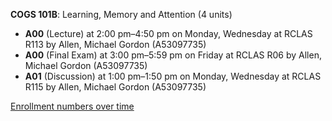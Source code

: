 **COGS 101B**: Learning, Memory and Attention (4 units)

- **A00** (Lecture) at 2:00 pm–4:50 pm on Monday, Wednesday at RCLAS R113 by Allen, Michael Gordon (A53097735)
- **A00** (Final Exam) at 3:00 pm–5:59 pm on Friday at RCLAS R06 by Allen, Michael Gordon (A53097735)
- **A01** (Discussion) at 1:00 pm–1:50 pm on Monday, Wednesday at RCLAS R115 by Allen, Michael Gordon (A53097735)

[Enrollment numbers over time](./COGS101B.tsv)
